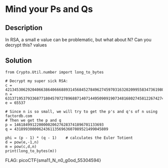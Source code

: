 # Mind your Ps and Qs
## Description
In RSA, a small e value can be problematic, but what about N? Can you decrypt this? values
## Solution
```
from Crypto.Util.number import long_to_bytes

# Decrypt my super sick RSA:
c = 421345306292040663864066688931456845278496274597031632020995583473619804626233684
n = 631371953793368771804570727896887140714495090919073481680274581226742748040342637
e = 65537

# Since n is so small, we will try to get the p's and q's of n using factordb.com
# Then we get the p and q
p = 1461849912200000206276283741896701133693
q = 431899300006243611356963607089521499045809

phi = (p - 1) * (q - 1)    # calculates the Euler Totient
d = pow(e,-1,n)
m = pow(c,d,n)
print(long_to_bytes(m))
```

FLAG: picoCTF{sma11_N_n0_g0od_55304594}
